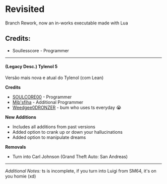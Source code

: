 # Revisited

Branch Rework, now an in-works executable made with Lua

## Credits:
- Soullesscore - Programmer

-----------------------

#### (Legacy Desc.) Tylenol 5
Versão mais nova e atual do Tylenol (com Lean)

 **Credits**
- [SOULCORE00](https://twitter.com/SOULCORE00) - Programmer
- [Mib'sfiha](https://twitter.com/Mibsfiha) - Additional Programmer
- [Weedgee0DRONZER](https://youtube.com/c/Weegee0DRONZER) - bum who uses ts everyday :sob:

 **New Additions**
- Includes all additions from past versions
- Added option to crank up or down your hallucinations
- Added option to manipulate dreams

**Removals**
- Turn into Carl Johnson (Grand Theft Auto: San Andreas)

-----

<div>
  
*Additional Notes:*
ts is incomplete, if you turn into Luigi from SM64, it's on you homie (xd)

</div>
